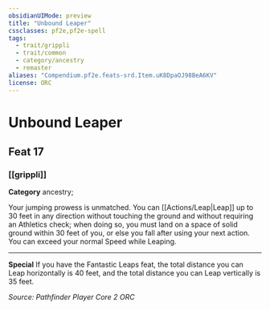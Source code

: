 ```yaml
---
obsidianUIMode: preview
title: "Unbound Leaper"
cssclasses: pf2e,pf2e-spell
tags:
  - trait/grippli
  - trait/common
  - category/ancestry
  - remaster
aliases: "Compendium.pf2e.feats-srd.Item.uK8DpaOJ98BeA6KV"
license: ORC
---
```

# Unbound Leaper
## Feat 17
### [[grippli]]

**Category** ancestry; 




Your jumping prowess is unmatched. You can [[Actions/Leap|Leap]] up to 30 feet in any direction without touching the ground and without requiring an Athletics check; when doing so, you must land on a space of solid ground within 30 feet of you, or else you fall after using your next action. You can exceed your normal Speed while Leaping.

* * *

**Special** If you have the Fantastic Leaps feat, the total distance you can Leap horizontally is 40 feet, and the total distance you can Leap vertically is 35 feet.

*Source: Pathfinder Player Core 2*
*ORC*